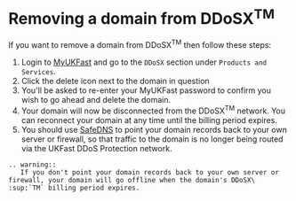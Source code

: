 # Removing a domain from DDoSX<sup>TM</sup>

If you want to remove a domain from DDoSX<sup>TM</sup> then follow these steps:

1. Login to [MyUKFast](https://my.ukfast.co.uk) and go to the `DDoSX` section under `Products and Services`.
2. Click the delete icon next to the domain in question
3. You'll be asked to re-enter your MyUKFast password to confirm you wish to go ahead and delete the domain.
4. Your domain will now be disconnected from the DDoSX<sup>TM</sup> network.  You can reconnect your domain at any time until the billing period expires.
5. You should use [SafeDNS](/Domains/safedns/index.html) to point your domain records back to your own server or firewall, so that traffic to the domain is no longer being routed via the UKFast DDoS Protection network.

```eval_rst
.. warning::
   If you don't point your domain records back to your own server or firewall, your domain will go offline when the domain's DDoSX\ :sup:`TM` billing period expires.
```
